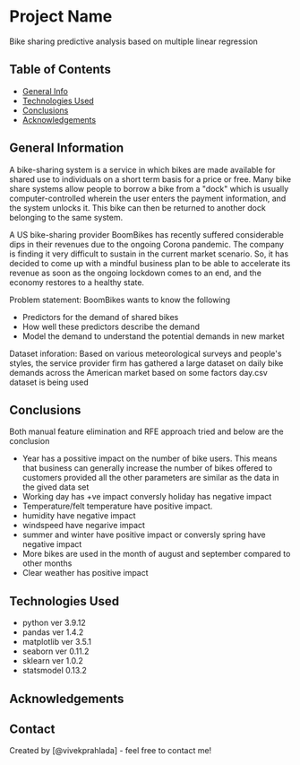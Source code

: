 # Project Name
Bike sharing predictive analysis based on multiple linear regression

## Table of Contents
* [General Info](#general-information)
* [Technologies Used](#technologies-used)
* [Conclusions](#conclusions)
* [Acknowledgements](#acknowledgements)

<!-- You can include any other section that is pertinent to your problem -->

## General Information
A bike-sharing system is a service in which bikes are made available for shared use to individuals on a short term basis for a price or free. Many bike share systems allow people to borrow a bike from a "dock" which is usually computer-controlled wherein the user enters the payment information, and the system unlocks it. This bike can then be returned to another dock belonging to the same system.

A US bike-sharing provider BoomBikes has recently suffered considerable dips in their revenues due to the ongoing Corona pandemic. The company is finding it very difficult to sustain in the current market scenario. So, it has decided to come up with a mindful business plan to be able to accelerate its revenue as soon as the ongoing lockdown comes to an end, and the economy restores to a healthy state. 

Problem statement:
BoomBikes wants to know the following
- Predictors for the demand of shared bikes
- How well these predictors describe the demand
- Model the demand to understand the potential demands in new market

Dataset inforation: 
Based on various meteorological surveys and people's styles, the service provider firm has gathered a large dataset on daily bike demands across the American market based on some factors
day.csv dataset is being used

<!-- You don't have to answer all the questions - just the ones relevant to your project. -->

## Conclusions
Both manual feature elimination and RFE approach tried and below are the conclusion
- Year has a possitive impact on the number of bike users. This means that business can generally increase the number of bikes offered to customers provided all the other parameters are similar as the data in the gived data set
- Working day has +ve impact conversly holiday has negative impact 
- Temperature/felt temperature have positive impact.
- humidity have negative impact
- windspeed have negarive impact
- summer and winter have positive impact or conversly spring have negative impact 
- More bikes are used in the month of august and september compared to other months
- Clear weather has positive impact

<!-- You don't have to answer all the questions - just the ones relevant to your project. -->


## Technologies Used
- python ver 3.9.12
- pandas ver 1.4.2
- matplotlib ver 3.5.1
- seaborn ver 0.11.2
- sklearn ver 1.0.2
- statsmodel 0.13.2

<!-- As the libraries versions keep on changing, it is recommended to mention the version of library used in this project -->

## Acknowledgements

## Contact
Created by [@vivekprahlada] - feel free to contact me!


<!-- Optional -->
<!-- ## License -->
<!-- This project is open source and available under the [... License](). -->

<!-- You don't have to include all sections - just the one's relevant to your project -->
